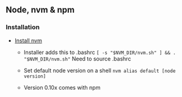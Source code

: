 ## Node, nvm & npm

### Installation
  * [Install nvm](https://github.com/creationix/nvm)
    - Installer adds this to .bashrc `[ -s "$NVM_DIR/nvm.sh" ] && . "$NVM_DIR/nvm.sh"` Need to source .bashrc
    
    - Set default node version on a shell `nvm alias default [node version]`

    - Version 0.10x comes with npm